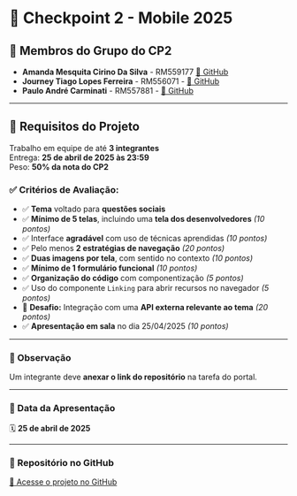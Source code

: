 # 🎯 Checkpoint 2 - Mobile 2025

## 📌 Membros do Grupo do CP2

- **Amanda Mesquita Cirino Da Silva** - RM559177 [🔗 GitHub](https://github.com/mandyy14)
- **Journey Tiago Lopes Ferreira** - RM556071 - [🔗 GitHub](https://github.com/JouTiago)
- **Paulo André Carminati** - RM557881 - [🔗 GitHub](https://github.com/carmipa)

---

## 📝 Requisitos do Projeto

Trabalho em equipe de até **3 integrantes**  
Entrega: **25 de abril de 2025 às 23:59**  
Peso: **50% da nota do CP2**

### ✅ Critérios de Avaliação:

- ✅ **Tema** voltado para **questões sociais**
- ✅ **Mínimo de 5 telas**, incluindo uma **tela dos desenvolvedores** *(10 pontos)*
- ✅ Interface **agradável** com uso de técnicas aprendidas *(10 pontos)*
- ✅ Pelo menos **2 estratégias de navegação** *(20 pontos)*
- ✅ **Duas imagens por tela**, com sentido no contexto *(10 pontos)*
- ✅ **Mínimo de 1 formulário funcional** *(10 pontos)*
- ✅ **Organização do código** com componentização *(5 pontos)*
- ✅ Uso do componente `Linking` para abrir recursos no navegador *(5 pontos)*
- 🌟 **Desafio:** Integração com uma **API externa relevante ao tema** *(20 pontos)*
- ✅ **Apresentação em sala** no dia 25/04/2025 *(10 pontos)*

---

### 📌 Observação
Um integrante deve **anexar o link do repositório** na tarefa do portal.

---

### 📅 Data da Apresentação
🗓️ **25 de abril de 2025**

---

### 📁 Repositório no GitHub
[🔗 Acesse o projeto no GitHub](https://github.com/carmipa/mobile_aplication_development_CP_1SEM/tree/main/cp2/Cp2_api)
